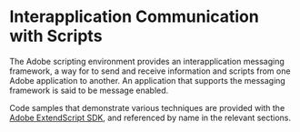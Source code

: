 # Interapplication Communication with Scripts

The Adobe scripting environment provides an interapplication messaging framework, a way for to send
and receive information and scripts from one Adobe application to another. An application that supports
the messaging framework is said to be message enabled.

Code samples that demonstrate various techniques are provided with the [Adobe ExtendScript SDK](https://github.com/Adobe-CEP/CEP-Resources/tree/master/ExtendScript-Toolkit), and
referenced by name in the relevant sections.
